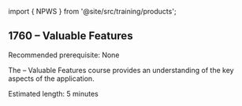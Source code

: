 import { NPWS } from '@site/src/training/products';

## 1760 <NPWS /> – Valuable Features

Recommended prerequisite: None

The <NPWS /> – Valuable Features course provides an understanding of the key aspects of the application.

Estimated length:  5 minutes
